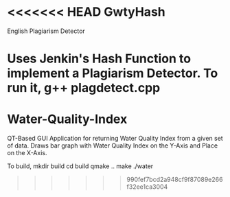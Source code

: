 <<<<<<< HEAD
GwtyHash
========

English Plagiarism Detector

Uses Jenkin's Hash Function to implement a Plagiarism Detector.
To run it, 
g++ plagdetect.cpp
=======
Water-Quality-Index
===================

QT-Based GUI Application for returning Water Quality Index from a given set of data.
Draws bar graph with Water Quality Index on the Y-Axis and Place on the X-Axis.

To build,
mkdir build
cd build
qmake ..
make
./water
>>>>>>> 990fef7bcd2a948cf9f87089e266f32ee1ca3004
